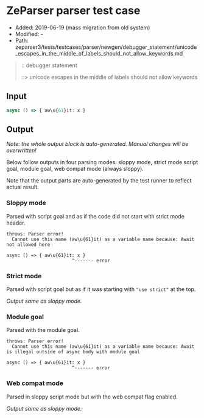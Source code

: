 # ZeParser parser test case

- Added: 2019-06-19 (mass migration from old system)
- Modified: -
- Path: zeparser3/tests/testcases/parser/newgen/debugger_statement/unicode_escapes_in_the_middle_of_labels_should_not_allow_keywords.md

> :: debugger statement
>
> ::> unicode escapes in the middle of labels should not allow keywords

## Input

`````js
async () => { aw\u{61}it: x }
`````

## Output

_Note: the whole output block is auto-generated. Manual changes will be overwritten!_

Below follow outputs in four parsing modes: sloppy mode, strict mode script goal, module goal, web compat mode (always sloppy).

Note that the output parts are auto-generated by the test runner to reflect actual result.

### Sloppy mode

Parsed with script goal and as if the code did not start with strict mode header.

`````
throws: Parser error!
  Cannot use this name (aw\u{61}it) as a variable name because: Await not allowed here

async () => { aw\u{61}it: x }
                        ^------- error
`````

### Strict mode

Parsed with script goal but as if it was starting with `"use strict"` at the top.

_Output same as sloppy mode._

### Module goal

Parsed with the module goal.

`````
throws: Parser error!
  Cannot use this name (aw\u{61}it) as a variable name because: Await is illegal outside of async body with module goal

async () => { aw\u{61}it: x }
                        ^------- error
`````


### Web compat mode

Parsed in sloppy script mode but with the web compat flag enabled.

_Output same as sloppy mode._

